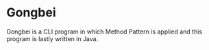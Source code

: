 # Gongbei
Gongbei is a CLI program in which Method Pattern is applied and this program is lastly written in Java.
